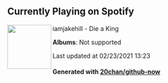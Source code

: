 ## Currently Playing on Spotify

[<img align="left" width="100" src="https://i.scdn.co/image/ab67616d0000b273a7d2a32aa2ccbc9f36191f10">](https://open.spotify.com/album/60tzyfHtJFQxHBS4So4t8J)

iamjakehill - Die a King

**Albums**: Not supported

Last updated at 02/23/2021 13:23

#### Generated with [20chan/github-now](https://github.com/20chan/github-now)


<!--
**20chan/20chan** is a ✨ _special_ ✨ repository because its `README.md` (this file) appears on your GitHub profile.

Here are some ideas to get you started:

- 🔭 I’m currently working on ...
- 🌱 I’m currently learning ...
- 👯 I’m looking to collaborate on ...
- 🤔 I’m looking for help with ...
- 💬 Ask me about ...
- 📫 How to reach me: ...
- 😄 Pronouns: ...
- ⚡ Fun fact: ...
-->
